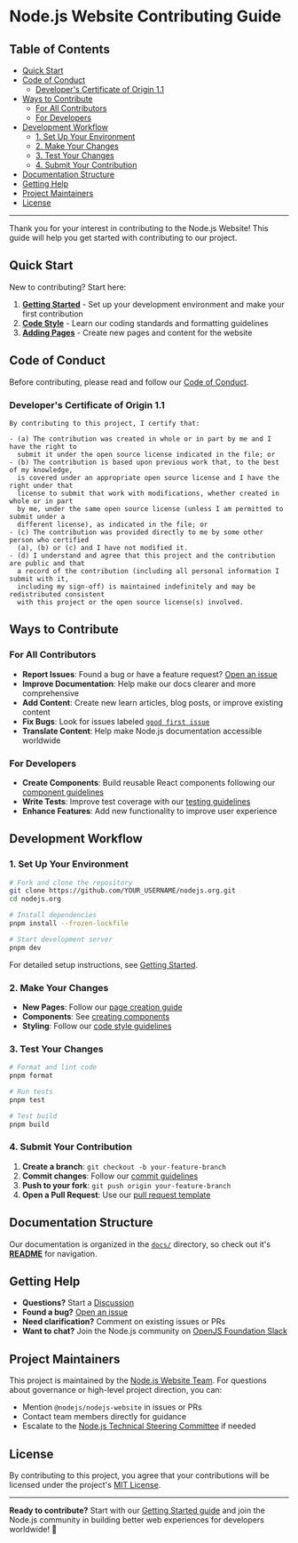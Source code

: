 # Node.js Website Contributing Guide

## Table of Contents

- [Quick Start](#quick-start)
- [Code of Conduct](#code-of-conduct)
  - [Developer's Certificate of Origin 1.1](#developers-certificate-of-origin-11)
- [Ways to Contribute](#ways-to-contribute)
  - [For All Contributors](#for-all-contributors)
  - [For Developers](#for-developers)
- [Development Workflow](#development-workflow)
  - [1. Set Up Your Environment](#1-set-up-your-environment)
  - [2. Make Your Changes](#2-make-your-changes)
  - [3. Test Your Changes](#3-test-your-changes)
  - [4. Submit Your Contribution](#4-submit-your-contribution)
- [Documentation Structure](#documentation-structure)
- [Getting Help](#getting-help)
- [Project Maintainers](#project-maintainers)
- [License](#license)

---

Thank you for your interest in contributing to the Node.js Website! This guide will help you get started with contributing to our project.

## Quick Start

New to contributing? Start here:

1. **[Getting Started](./docs/getting-started.md)** - Set up your development environment and make your first contribution
2. **[Code Style](./docs/code-style.md)** - Learn our coding standards and formatting guidelines
3. **[Adding Pages](./docs/adding-pages.md)** - Create new pages and content for the website

## Code of Conduct

Before contributing, please read and follow our [Code of Conduct](https://github.com/nodejs/node/blob/HEAD/CODE_OF_CONDUCT.md).

### Developer's Certificate of Origin 1.1

```
By contributing to this project, I certify that:

- (a) The contribution was created in whole or in part by me and I have the right to
  submit it under the open source license indicated in the file; or
- (b) The contribution is based upon previous work that, to the best of my knowledge,
  is covered under an appropriate open source license and I have the right under that
  license to submit that work with modifications, whether created in whole or in part
  by me, under the same open source license (unless I am permitted to submit under a
  different license), as indicated in the file; or
- (c) The contribution was provided directly to me by some other person who certified
  (a), (b) or (c) and I have not modified it.
- (d) I understand and agree that this project and the contribution are public and that
  a record of the contribution (including all personal information I submit with it,
  including my sign-off) is maintained indefinitely and may be redistributed consistent
  with this project or the open source license(s) involved.

```

## Ways to Contribute

### For All Contributors

- **Report Issues**: Found a bug or have a feature request? [Open an issue](https://github.com/nodejs/nodejs.org/issues/new/choose)
- **Improve Documentation**: Help make our docs clearer and more comprehensive
- **Add Content**: Create new learn articles, blog posts, or improve existing content
- **Fix Bugs**: Look for issues labeled [`good first issue`](https://github.com/nodejs/nodejs.org/labels/good%20first%20issue)
- **Translate Content**: Help make Node.js documentation accessible worldwide

### For Developers

- **Create Components**: Build reusable React components following our [component guidelines](./docs/creating-components.md)
- **Write Tests**: Improve test coverage with our [testing guidelines](./docs/writing-tests.md)
- **Enhance Features**: Add new functionality to improve user experience

## Development Workflow

### 1. Set Up Your Environment

```bash
# Fork and clone the repository
git clone https://github.com/YOUR_USERNAME/nodejs.org.git
cd nodejs.org

# Install dependencies
pnpm install --frozen-lockfile

# Start development server
pnpm dev
```

For detailed setup instructions, see [Getting Started](./docs/getting-started.md).

### 2. Make Your Changes

- **New Pages**: Follow our [page creation guide](./docs/adding-pages.md)
- **Components**: See [creating components](./docs/creating-components.md)
- **Styling**: Follow our [code style guidelines](./docs/code-style.md)

### 3. Test Your Changes

```bash
# Format and lint code
pnpm format

# Run tests
pnpm test

# Test build
pnpm build
```

### 4. Submit Your Contribution

1. **Create a branch**: `git checkout -b your-feature-branch`
2. **Commit changes**: Follow our [commit guidelines](./docs/code-style.md#commit-guidelines)
3. **Push to your fork**: `git push origin your-feature-branch`
4. **Open a Pull Request**: Use our [pull request template](.github/pull_request_template.md)

## Documentation Structure

Our documentation is organized in the [`docs/`](./docs/) directory, so check out it's **[README](./docs/README.md)** for navigation.

## Getting Help

- **Questions?** Start a [Discussion](https://github.com/nodejs/nodejs.org/discussions)
- **Found a bug?** [Open an issue](https://github.com/nodejs/nodejs.org/issues/new/choose)
- **Need clarification?** Comment on existing issues or PRs
- **Want to chat?** Join the Node.js community on [OpenJS Foundation Slack](https://openjs-foundation.slack.com/)

## Project Maintainers

This project is maintained by the [Node.js Website Team](https://github.com/nodejs/nodejs.org#readme). For questions about governance or high-level project direction, you can:

- Mention `@nodejs/nodejs-website` in issues or PRs
- Contact team members directly for guidance
- Escalate to the [Node.js Technical Steering Committee](https://github.com/nodejs/TSC) if needed

## License

By contributing to this project, you agree that your contributions will be licensed under the project's [MIT License](./LICENSE).

---

**Ready to contribute?** Start with our [Getting Started guide](./docs/getting-started.md) and join the Node.js community in building better web experiences for developers worldwide! 🚀
